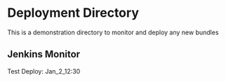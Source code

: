 # Deployment Directory
This is a demonstration directory to monitor and deploy any new bundles


## Jenkins Monitor
Test Deploy:
Jan_2_12:30
